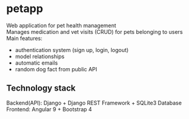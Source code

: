 # petapp
Web application for pet health management\
Manages medication and vet visits (CRUD) for pets belonging to users\
Main features:
- authentication system (sign up, login, logout)
- model relationships
- automatic emails
- random dog fact from public API

## Technology stack
Backend(API): Django + Django REST Framework + SQLite3 Database
Frontend: Angular 9 + Bootstrap 4
